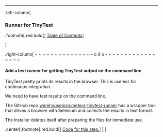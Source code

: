 ---
.left-column[
  ### Runner for TinyTest
.footnote[.red.bold[] [Table of Contents](./)] 
<!-- H -->]
.right-column[
~ ~ ~ ~ ~ ~ ~ ~ ~ ~ ~ ~ ~ ~ - o 0 o - ~ ~ ~ ~ ~ ~ ~ ~ ~ ~ ~ ~ ~ ~ ~ ~

#### Add a test runner for getting TinyTest output on the command line

TinyTest pretty prints its results in the browser.  This is useless for continuous integration.

We need to have test results on the command line.

The GitHub repo [warehouseman:meteor-tinytest-runner](https://github.com/warehouseman/meteor-tinytest-runner) has a wrapper tool that drives a browser with Selenium and collects the results in text format.

The installer deletes itself after preparing the files for immediate use.


<!-- Code for this begins at line #311-->
<!-- B -->
.center[.footnote[.red.bold[] <a href="https://github.com/martinhbramwell/Meteor-CI-Tutorial/blob/master/Step02_UnitTestThePackage.sh#L311" target="_blank">Code for this step.</a>] ]
]

